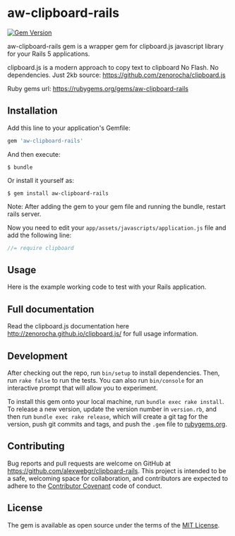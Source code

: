 # aw-clipboard-rails
[![Gem Version](https://badge.fury.io/rb/aw-clipboard-rails.svg)](http://badge.fury.io/rb/aw-clipboard-rails)

aw-clipboard-rails gem is a wrapper gem for clipboard.js javascript library for your Rails 5 applications.

clipboard.js is a modern approach to copy text to clipboard No Flash. No dependencies. Just 2kb
source: https://github.com/zenorocha/clipboard.js

Ruby gems url: https://rubygems.org/gems/aw-clipboard-rails

## Installation

Add this line to your application's Gemfile:

```ruby
gem 'aw-clipboard-rails'
```

And then execute:

    $ bundle

Or install it yourself as:

    $ gem install aw-clipboard-rails

Note: After adding the gem to your gem file and running the bundle, restart rails server.

Now you need to edit your `app/assets/javascripts/application.js` file and add the following line:
``` javascript
//= require clipboard
```

## Usage

Here is the example working code to test with your Rails application.


## Full documentation 

Read the clipboard.js documentation here http://zenorocha.github.io/clipboard.js/ for full usage information.


## Development

After checking out the repo, run `bin/setup` to install dependencies. Then, run `rake false` to run the tests. You can also run `bin/console` for an interactive prompt that will allow you to experiment.

To install this gem onto your local machine, run `bundle exec rake install`. To release a new version, update the version number in `version.rb`, and then run `bundle exec rake release`, which will create a git tag for the version, push git commits and tags, and push the `.gem` file to [rubygems.org](https://rubygems.org).

## Contributing

Bug reports and pull requests are welcome on GitHub at https://github.com/alexwebgr/clipboard-rails. This project is intended to be a safe, welcoming space for collaboration, and contributors are expected to adhere to the [Contributor Covenant](http://contributor-covenant.org) code of conduct.


## License

The gem is available as open source under the terms of the [MIT License](http://opensource.org/licenses/MIT).

